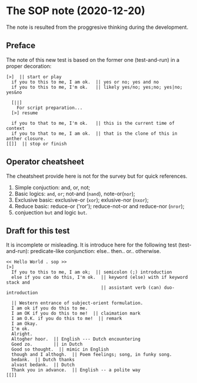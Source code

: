 # The SOP note (2020-12-20)
The note is resulted from the proggresive thinking during the development.

## Preface

The note of this new test is based on the former one (test-and-run) in a proper
decoration:

```test
[>]  || start or play
  if you to this to me, I am ok.  || yes or no; yes and no
  if you to this to me, I'm ok.   || likely yes/no; yes;no; yes|no; yes&no

  [||]
    For script preparation...
  [>] resume

  if you to that to me, I'm ok.   || this is the current time of context
  if you to that to me, I am ok.  || that is the clone of this in anther closure.
[[]]  || stop or finish
```


## Operator cheatsheet

The cheatsheet provide here is not for the survey but for quick references.

1. Simple conjuction: and, or, not;
2. Basic logics: `and`, `or`; not-and (`nand`), note-or(`nor`);
3. Exclusive basic: exclusive-or (`xor`); exlusive-nor (`nxor`);
4. Reduce basic: reduce-or ('ror'); reduce-not-or and reduce-nor (`nror`);
5. conjuection `but` and logic `but`.


## Draft for this test
It is incomplete or misleading. It is introduce here for the following
test (test-and-run): predicate-like conjunction: else.. then.. or.. otherwise.

```test
<< Hello World . sop >>
[>]
  If you to this to me, I am ok;  || semicolon (;) introduction
  else if you can do this, I'm ok.  || keyword (else) with if keyword stack and
                                    || assistant verb (can) duo-introduction

  || Western entrance of subject-orient formulation.
  I am ok if you do this to me.
  I am OK if you do this to me!  || claimation mark
  I am O.K. if you do this to me!  || remark
  I am Okay.
  I'm ok.
  Alright.
  Altogher hoor.  || English --- Dutch encountering
  Goed zo.        || in Dutch
  Good so thought.  || mimic in English
  though and I althogh.  || Poem feelings; song, in funky song.
  bedank.  || Dutch thanks
  alvast bedank.  || Dutch
  Thank you in advance.  || English -- a polite way
[[]]

```
